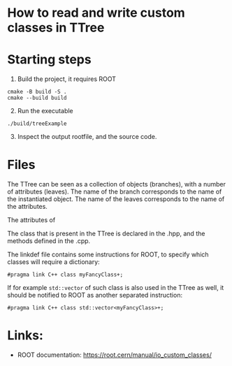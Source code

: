 How to read and write custom classes in TTree
=============================================

# Starting steps

1. Build the project, it requires ROOT

```
cmake -B build -S . 
cmake --build build 
```

2. Run the executable

```
./build/treeExample
```

3. Inspect the output rootfile, and the source code. 

# Files

The TTree can be seen as a collection of objects (branches), with a number of attributes (leaves). The name of the branch corresponds to the name of the instantiated object. The name of the leaves corresponds to the name of the attributes.

The attributes of 

The class that is present in the TTree is declared in the .hpp, and the methods defined in the .cpp. 

The linkdef file contains some instructions for ROOT, to specify which classes will require a dictionary:

```
#pragma link C++ class myFancyClass+;
```

If for example `std::vector` of such class is also used in the TTree as well, it should be notified to ROOT as another separated instruction:

```
#pragma link C++ class std::vector<myFancyClass>+;
```

# Links: 
* ROOT documentation: https://root.cern/manual/io_custom_classes/
